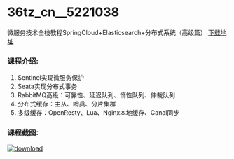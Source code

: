 # 36tz_cn__5221038
微服务技术全栈教程SpringCloud+Elasticsearch+分布式系统（高级篇）
[下载地址](http://www.36tz.cn/article/5221038 "下载地址")
### 课程介绍:
1. Sentinel实现微服务保护
2. Seata实现分布式事务
3. RabbitMQ高级：可靠性、延迟队列、惰性队列、仲裁队列
4. 分布式缓存：主从、哨兵、分片集群
5. 多级缓存：OpenResty、Lua、Nginx本地缓存、Canal同步

### 课程截图:
[![download](http://36tz.cn/muke_img/2021_09_2-18.png "下载地址")](http://www.36tz.cn "下载地址")
